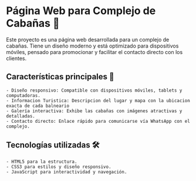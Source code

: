 # Página Web para Complejo de Cabañas 🏡

Este proyecto es una página web desarrollada para un complejo de cabañas. Tiene un diseño moderno y está optimizado para dispositivos móviles, pensado para promocionar y facilitar el contacto directo con los clientes.
## Características principales 🌟

    - Diseño responsivo: Compatible con dispositivos móviles, tablets y computadoras.
    - Informacion Turistica: Descripcion del lugar y mapa con la ubicacion exacta de cada balneario
    - Galería interactiva: Exhibe las cabañas con imágenes atractivas y detalladas.
    - Contacto directo: Enlace rápido para comunicarse vía WhatsApp con el complejo.

## Tecnologías utilizadas 🛠️

    - HTML5 para la estructura.
    - CSS3 para estilos y diseño responsivo.
    - JavaScript para interactividad y navegación.
